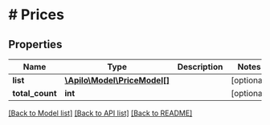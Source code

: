 # # Prices

## Properties

Name | Type | Description | Notes
------------ | ------------- | ------------- | -------------
**list** | [**\Apilo\Model\PriceModel[]**](PriceModel.md) |  | [optional]
**total_count** | **int** |  | [optional]

[[Back to Model list]](../../README.md#models) [[Back to API list]](../../README.md#endpoints) [[Back to README]](../../README.md)
